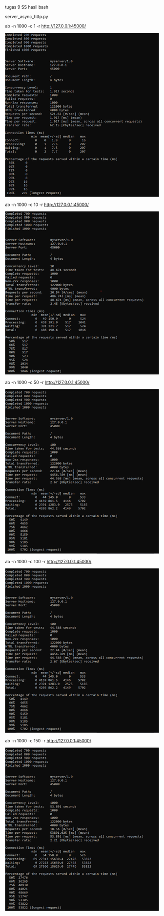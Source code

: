 tugas 9
SS hasil bash

server_async_http.py

ab -n 1000 -c 1 -r http://127.0.0.1:45000/

![alt text](Gambar/1.png)

ab -n 1000 -c 10 -r http://127.0.0.1:45000/

![alt text](Gambar/10.png)

ab -n 1000 -c 50 -r http://127.0.0.1:45000/

![alt text](Gambar/100.png)

ab -n 1000 -c 100 -r http://127.0.0.1:45000/

![alt text](Gambar/100.png)

ab -n 1000 -c 150 -r http://127.0.0.1:45000/

![alt text](Gambar/1000.png)
